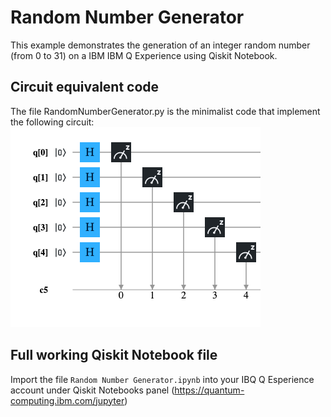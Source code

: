 ﻿# Random Number Generator #

This example demonstrates the generation of an integer random number (from 0 to 31) on a IBM IBM Q Experience using Qiskit Notebook.


## Circuit equivalent code ##
The file RandomNumberGenerator.py is the minimalist code that implement the following circuit:
![Circuit](./qc-rndnmgen-circuit.png?raw=true)


## Full working Qiskit Notebook file ##

Import the file `Random Number Generator.ipynb` into your IBQ Q Esperience account under Qiskit Notebooks panel (https://quantum-computing.ibm.com/jupyter)

